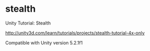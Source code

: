 # stealth
Unity Tutorial: Stealth

http://unity3d.com/learn/tutorials/projects/stealth-tutorial-4x-only

Compatible with Unity version 5.2.1f1
